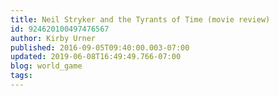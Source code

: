 ```yaml
---
title: Neil Stryker and the Tyrants of Time (movie review)
id: 924620100497476567
author: Kirby Urner
published: 2016-09-05T09:40:00.003-07:00
updated: 2019-06-08T16:49:49.766-07:00
blog: world_game
tags: 
---
```


